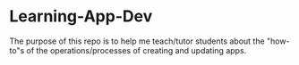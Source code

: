 # Learning-App-Dev

The purpose of this repo is to help me teach/tutor students about the "how-to"s of the operations/processes of creating and updating apps.
